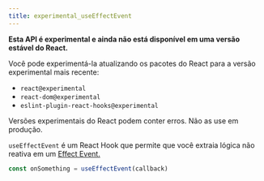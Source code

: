 ```yaml
---
title: experimental_useEffectEvent
---
```


<Wip>

**Esta API é experimental e ainda não está disponível em uma versão estável do React.**

Você pode experimentá-la atualizando os pacotes do React para a versão experimental mais recente:

- `react@experimental`
- `react-dom@experimental`
- `eslint-plugin-react-hooks@experimental`

Versões experimentais do React podem conter erros. Não as use em produção.

</Wip>

<Intro>

`useEffectEvent` é um React Hook que permite que você extraia lógica não reativa em um [Effect Event.](/learn/separating-events-from-effects#declaring-an-effect-event)

```js
const onSomething = useEffectEvent(callback)
```

</Intro>

<InlineToc />